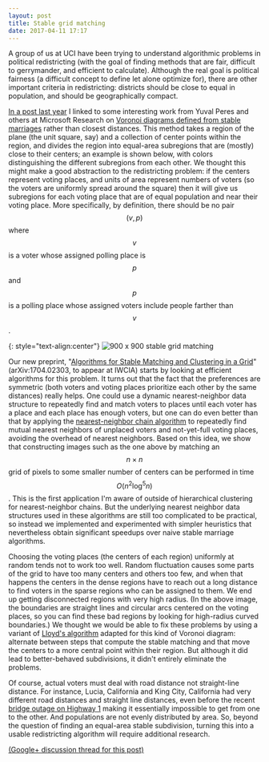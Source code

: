 ```yaml
---
layout: post
title: Stable grid matching
date: 2017-04-11 17:17
---
```

A group of us at UCI have been trying to understand algorithmic problems in political redistricting (with the goal of finding methods that are fair, difficult to gerrymander, and efficient to calculate). Although the real goal is political fairness (a difficult concept to define let alone optimize for), there are other important criteria in redistricting: districts should be close to equal in population, and should be geographically compact.

[In a post last year]({{site.baseurl}}/2016/06/15/linkage.html) I linked to some interesting work from Yuval Peres and others at Microsoft Research on [Voronoi diagrams defined from stable marriages](http://yuvalperes.com/stable/stable.html) rather than closest distances. This method takes a region of the plane (the unit square, say) and a collection of center points within the region, and divides the region into equal-area subregions that are (mostly) close to their centers; an example is shown below, with colors distinguishing the different subregions from each other. We thought this might make a good abstraction to the redistricting problem: if the centers represent voting places, and units of area represent numbers of voters (so the voters are uniformly spread around the square) then it will give us subregions for each voting place that are of equal population and near their voting place. More specifically, by definition, there should be no pair  $$(v,p)$$ where $$v$$ is a voter whose assigned polling place is $$p$$ and $$p$$ is a polling place whose assigned voters include people farther than $$v$$.

{: style="text-align:center"}
![900 x 900 stable grid matching]({{site.baseurl}}/assets/2017/stable-grid-matching.png)

Our new preprint, "[Algorithms for Stable Matching and Clustering in a Grid](https://arxiv.org/abs/1704.02303)" (arXiv:1704.02303, to appear at IWCIA) starts by looking at efficient algorithms for this problem. It turns out that the fact that the preferences are symmetric (both voters and voting places prioritize each other by the same distances) really helps. One could use a dynamic nearest-neighbor data structure to repeatedly find and match voters to places until each voter has a place and each place has enough voters, but one can do even better than that by applying the [nearest-neighbor chain algorithm](https://en.wikipedia.org/wiki/Nearest-neighbor_chain_algorithm) to repeatedly find mutual nearest neighbors of unplaced voters and not-yet-full voting places, avoiding the overhead of nearest neighbors. Based on this idea, we show that constructing images such as the one above by matching an $$n\times n$$ grid of pixels to some smaller number of centers can be performed in time $$O(n^2\log^5 n)$$. This is the first application I'm aware of outside of hierarchical clustering for nearest-neighbor chains. But the underlying nearest neighbor data structures used in these algorithms are still too complicated to be practical, so instead we implemented and experimented with simpler heuristics that nevertheless obtain significant speedups over naive stable marriage algorithms.

Choosing the voting places (the centers of each region) uniformly at random tends not to work too well. Random fluctuation causes some parts of the grid to have too many centers and others too few, and when that happens the centers in the dense regions have to reach out a long distance to find voters in the sparse regions who can be assigned to them. We end up getting disconnected regions with very high radius. (In the above image, the boundaries are straight lines and circular arcs centered on the voting places, so you can find these bad regions by looking for high-radius curved boundaries.) We thought we would be able to fix these problems by using a variant of [Lloyd's algorithm](https://en.wikipedia.org/wiki/Lloyd%27s_algorithm) adapted for this kind of Voronoi diagram: alternate between steps that compute the stable matching and that move the centers to a more central point within their region. But although it did lead to better-behaved subdivisions, it didn't entirely eliminate the problems.

Of course, actual voters must deal with road distance not straight-line distance. For instance, Lucia, California and King City, California had very different road distances and straight line distances, even before the recent [bridge outage on Highway 1](http://www.mercurynews.com/2017/03/20/caltrans-highway-1-replacement-bridge-in-big-sur-ready-in-six-months/) making it essentially impossible to get from one to the other. And populations are not evenly distributed by area. So, beyond the question of finding an equal-area stable subdivision, turning this into a usable redistricting algorithm will require additional research.

[(Google+ discussion thread for this post)](https://plus.google.com/100003628603413742554/posts/BketmBvibi4)